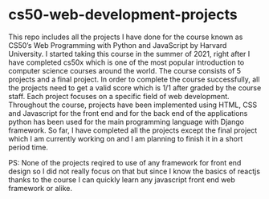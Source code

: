 # cs50-web-development-projects
This repo includes all the projects I have done for the course known as CS50’s Web Programming with Python and JavaScript by Harvard University. 
I started taking this course in the summer of 2021, right after I have completed cs50x which is one of the most popular introduction to computer science courses around the world. The course consists of 5 projects and a final project. In order to complete the course successfully, all the projects need to get a valid score which is 1/1 after graded by the course staff. Each project focuses on a specific field of web development. Throughout the course, projects have been implemented using HTML, CSS and Javascript for the front end and for the back end of the applications python has been used for the main programming language with Django framework. So far, I have completed all the projects except the final project which I am currently working on and I am planning to finish it in a short period time. 

PS: None of the projects reqired to use of any framework for front end design so I did not really focus on that but since I know the basics of reactjs thanks to the course I can quickly learn any javascript front end web framework or alike. 

